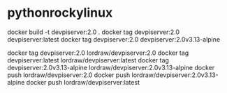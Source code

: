 # pythonrockylinux

docker build -t devpiserver:2.0 .
docker tag devpiserver:2.0 devpiserver:latest
docker tag devpiserver:2.0 devpiserver:2.0v3.13-alpine

docker tag devpiserver:2.0 lordraw/devpiserver:2.0
docker tag devpiserver:latest lordraw/devpiserver:latest
docker tag devpiserver:2.0v3.13-alpine lordraw/devpiserver:2.0v3.13-alpine
docker push lordraw/devpiserver:2.0
docker push lordraw/devpiserver:2.0v3.13-alpine
docker push lordraw/devpiserver:latest
